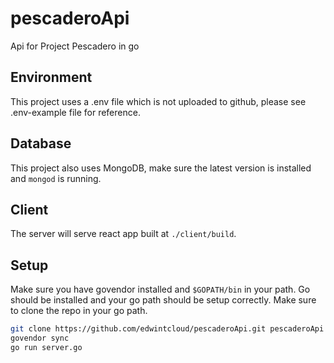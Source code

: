 # pescaderoApi
Api for Project Pescadero in go

## Environment
This project uses a .env file which is not uploaded to github, please see .env-example file for reference.

## Database
This project also uses MongoDB, make sure the latest version is installed and `mongod` is running.

## Client
The server will serve react app built at `./client/build`. 

## Setup
Make sure you have govendor installed and `$GOPATH/bin` in your path. Go should be installed and your go path should be setup correctly. Make sure to clone the repo in your go path.
```sh
git clone https://github.com/edwintcloud/pescaderoApi.git pescaderoApi
govendor sync
go run server.go
```
